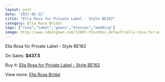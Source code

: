 ```yaml
---
layout: post
date: '2017-05-22'
title: "Ella Rosa for Private Label - Style BE162"
category: Ella Rosa Bridal
tags: ["rosa","label","gowns","dresses","wedding"]
image: http://www.idealgown.com/12007-thickbox_default/ella-rosa-for-private-label-style-be162.jpg
---
```

Ella Rosa for Private Label - Style BE162

On Sales: **$437.5**
<a href="https://www.idealgown.com/en/ella-rosa-bridal/4870-ella-rosa-for-private-label-style-be162.html"><amp-img layout="responsive" width="600" height="600" src="//www.idealgown.com/12007-thickbox_default/ella-rosa-for-private-label-style-be162.jpg" alt="Ella Rosa for Private Label - Style BE162 0" /></a>
<a href="https://www.idealgown.com/en/ella-rosa-bridal/4870-ella-rosa-for-private-label-style-be162.html"><amp-img layout="responsive" width="600" height="600" src="//www.idealgown.com/12008-thickbox_default/ella-rosa-for-private-label-style-be162.jpg" alt="Ella Rosa for Private Label - Style BE162 1" /></a>

Buy it: [Ella Rosa for Private Label - Style BE162](https://www.idealgown.com/en/ella-rosa-bridal/4870-ella-rosa-for-private-label-style-be162.html "Ella Rosa for Private Label - Style BE162")

View more: [Ella Rosa Bridal](https://www.idealgown.com/en/60-ella-rosa-bridal "Ella Rosa Bridal")